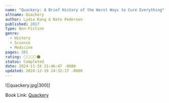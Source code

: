 ```yaml
---
name: "Quackery: A Brief History of the Worst Ways to Cure Everything"
altname: Quackery
author: Lydia Kang & Nate Pedersen
published: 2017
type: Non-Fiction
genre:
  - History
  - Science
  - Medicine
pages: 381
rating: 🌕🌕🌕🌕🌑
status: Completed
date: 2024-11-16 21:46:47 -0600
updated: 2024-12-19 14:32:17 -0600
---
```


![[quackery.jpg|300]]

Book Link: [Quackery](https://www.goodreads.com/book/show/33572516-quackery)
